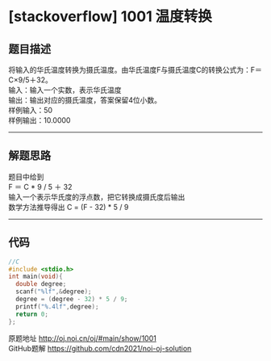# [stackoverflow] 1001 温度转换
## 题目描述  
将输入的华氏温度转换为摄氏温度。由华氏温度F与摄氏温度C的转换公式为：F＝C×9/5＋32。  
输入：输入一个实数，表示华氏温度  
输出：输出对应的摄氏温度，答案保留4位小数。  
样例输入：50  
样例输出：10.0000
<hr>  

## 解题思路    
题目中给到  
F ＝ C * 9 / 5 ＋ 32  
输入一个表示华氏度的浮点数，把它转换成摄氏度后输出  
数学方法推导得出 C = (F - 32) * 5 / 9
<hr>  

## 代码      

```c
//C
#include <stdio.h>
int main(void){
  double degree;
  scanf("%lf",&degree);
  degree = (degree - 32) * 5 / 9;
  printf("%.4lf",degree);
  return 0;
};
```  

  
原题地址 <http://oj.noi.cn/oj/#main/show/1001>  
GitHub题解 <https://github.com/cdn2021/noi-oj-solution>  
